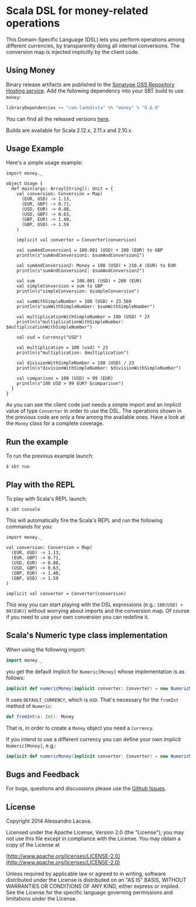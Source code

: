 # Scala DSL for money-related operations

This Domain-Specific Language (DSL) lets you perform operations among different currencies,
by transparently doing all internal conversions. The conversion map is injected implicitly by the client code.

## Using Money
Binary release artifacts are published to the [Sonatype OSS Repository Hosting service](https://oss.sonatype.org). 
Add the following dependency into your SBT build to use `money`:

```scala
libraryDependencies += "com.lambdista" %% "money" % "0.6.0"
```

You can find all the released versions [here](https://github.com/lambdista/money/releases).

Builds are available for Scala 2.12.x, 2.11.x and 2.10.x.

## Usage Example
Here's a simple usage example:

```tut:silent
import money._

object Usage {
  def main(args: Array[String]): Unit = {
    val conversion: Conversion = Map(
      (EUR, USD) -> 1.13,
      (EUR, GBP) -> 0.71,
      (USD, EUR) -> 0.88,
      (USD, GBP) -> 0.63,
      (GBP, EUR) -> 1.40,
      (GBP, USD) -> 1.59
    )

    implicit val converter = Converter(conversion)

    val sumAndConversion1 = 100.001 (USD) + 200 (EUR) to GBP
    println(s"sumAndConversion1: $sumAndConversion1")

    val sumAndConversion2: Money = 100 (USD) + 210.4 (EUR) to EUR
    println(s"sumAndConversion2: $sumAndConversion2")

    val sum              = 100.001 (USD) + 200 (EUR)
    val simpleConversion = sum to GBP
    println(s"simpleConversion: $simpleConversion")

    val sumWithSimpleNumber = 100 (USD) + 23.560
    println(s"sumWithSimpleNumber: $sumWithSimpleNumber")

    val multiplicationWithSimpleNumber = 100 (USD) * 23
    println(s"multiplicationWithSimpleNumber: $multiplicationWithSimpleNumber")

    val usd = Currency("USD")

    val multiplication = 100 (usd) * 23
    println(s"multiplication: $multiplication")

    val divisionWithSimpleNumber = 100 (USD) / 23
    println(s"divisionWithSimpleNumber: $divisionWithSimpleNumber")

    val comparison = 100 (USD) > 99 (EUR)
    println(s"100 USD > 99 EUR? $comparison")
  }
}
```

As you can see the client code just needs a simple import and an implicit value of type `Converter`
in order to use the DSL. The operations shown in the previous code are only a few among the available ones.
Have a look at the `Money` class for a complete coverage.

## Run the example
To run the previous example launch:

```
$ sbt run
```

## Play with the REPL
To play with Scala's REPL launch:

```
$ sbt console
```

This will automatically fire the Scala's REPL and run the following commands for you:

```tut:silent
import money._

val conversion: Conversion = Map(
  (EUR, USD) -> 1.13,
  (EUR, GBP) -> 0.71,
  (USD, EUR) -> 0.88,
  (USD, GBP) -> 0.63,
  (GBP, EUR) -> 1.40,
  (GBP, USD) -> 1.59
)

implicit val converter = Converter(conversion)
```

This way you can start playing with the DSL expressions (e.g.: `100(USD) + 90(EUR)`) without worrying about imports
and the conversion map. Of course if you need to use your own conversion you can redefine it.

## Scala's Numeric type class implementation ##
When using the following import:

```scala
import money._
```

you get the default implicit for `Numeric[Money]` whose implementation is as follows:

```scala
implicit def numericMoney(implicit converter: Converter) = new NumericMoney(DEFAULT_CURRENCY)
```

It uses `DEFAULT_CURRENCY`, which is `USD`. That's necessary for the `fromInt` method of `Numeric`:

```scala
def fromInt(x: Int): Money
```

That is, in order to create a `Money` object you need a `Currency`. 

If you intend to use a different currency you can define your own implicit `Numeric[Money]`, e.g.:

```scala
implicit def numericMoney(implicit converter: Converter) = new NumericMoney(EUR)
```

## Bugs and Feedback
For bugs, questions and discussions please use the [Github Issues](https://github.com/lambdista/money/issues).

## License
Copyright 2014 Alessandro Lacava.

Licensed under the Apache License, Version 2.0 (the "License"); you may not use this file except in compliance
with the License. You may obtain a copy of the License at

[http://www.apache.org/licenses/LICENSE-2.0](http://www.apache.org/licenses/LICENSE-2.0)

Unless required by applicable law or agreed to in writing, software distributed under the License is distributed on an
"AS IS" BASIS, WITHOUT WARRANTIES OR CONDITIONS OF ANY KIND, either express or implied.
See the License for the specific language governing permissions and limitations under the License.

